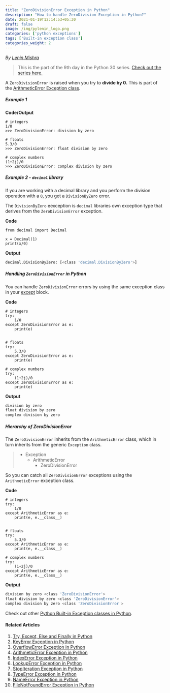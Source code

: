 ```yaml
---
title: "ZeroDivisionError Exception in Python"
description: "How to handle ZeroDivision Exception in Python?"
date: 2021-01-19T12:14:53+05:30
draft: false
image: /img/pylenin_logo.png
categories: ['python exceptions']
tags: ['Built-in exception class']
categories_weight: 2
---
```

<div class="sharethis-inline-follow-buttons"></div>

*By [Lenin Mishra](https://www.pylenin.com/authors/#lenin-mishra)*

> This is the part of the 9th day in the Python 30 series. [Check out the series here.](https://www.youtube.com/playlist?list=PLqEbL1vopgvuI-3wzwHqftEkH3AILozS5)

A `ZeroDivisionError` is raised when you try to **divide by 0.** This is part of the [ArithmeticError Exception class](https://www.pylenin.com/blogs/arithmetic-error-python/).

##### Example 1

**Code/Output**

```python3
# integers
1/0
>>> ZeroDivisionError: division by zero

# floats
5.3/0
>>> ZeroDivisionError: float division by zero

# complex numbers
(1+2j)/0
>>> ZeroDivisionError: complex division by zero
``` 

##### Example 2 - `decimal` library

If you are working with a decimal library and you perform the division operation with a `0`, you get a `DivisionByZero` error.

The `DivisionByZero` eexception is `decimal` libraries own exception type that derives from the `ZeroDivisionError` exception.

**Code**

```python3
from decimal import Decimal

x = Decimal(1)
print(x/0)
``` 

**Output**

```bash
decimal.DivisionByZero: [<class 'decimal.DivisionByZero'>]
```

##### Handling `ZeroDivisionError` in Python

You can handle `ZeroDivisionError` errors by using the same exception class in your [except](https://www.pylenin.com/blogs/python-try-except-else-finally/) block.

**Code**
```python3
# integers
try:
    1/0
except ZeroDivisionError as e:
    print(e)


# floats
try:
    5.3/0
except ZeroDivisionError as e:
    print(e)

# complex numbers
try:
    (1+2j)/0
except ZeroDivisionError as e:
    print(e)
```

**Output**

```bash
division by zero
float division by zero
complex division by zero
```

##### Hierarchy of ZeroDivisionError

The `ZeroDivisionError` inherits from the `ArithmeticError` class, which in turn inherits from the generic `Exception` class.

> * Exception
>    * ArithmeticError
>        * ZeroDivisionError

So you can catch all `ZeroDivisionError` exceptions using the `ArithmeticError` exception class.

**Code**

```python3
# integers
try:
    1/0
except ArithmeticError as e:
    print(e, e.__class__)


# floats
try:
    5.3/0
except ArithmeticError as e:
    print(e, e.__class__)

# complex numbers
try:
    (1+2j)/0
except ArithmeticError as e:
    print(e, e.__class__)
```

**Output**

```bash
division by zero <class 'ZeroDivisionError'>
float division by zero <class 'ZeroDivisionError'>
complex division by zero <class 'ZeroDivisionError'>
```

Check out other [Python Built-in Exception classes in Python](https://www.pylenin.com/tags/built-in-exception-class/).

#### Related Articles

1. [Try, Except, Else and Finally in Python](https://www.pylenin.com/blogs/python-try-except-else-finally/)
2. [KeyError Exception in Python](https://www.pylenin.com/blogs/key-error-python/)
3. [OverflowError Exception in Python](https://www.pylenin.com/blogs/overflow-error-python/)
4. [ArithmeticError Exception in Python](https://www.pylenin.com/blogs/arithmetic-error-python/)
5. [IndexError Exception in Python](https://www.pylenin.com/blogs/index-error-python/)
6. [LookupError Exception in Python](https://www.pylenin.com/blogs/lookup-error-python/)
7. [StopIteration Exception in Python](https://www.pylenin.com/blogs/stop-iteration-error-python/)
8. [TypeError Exception in Python](https://www.pylenin.com/blogs/type-error-python/)
9. [NameError Exception in Python](https://www.pylenin.com/blogs/name-error-python/)
10. [FileNotFoundError Exception in Python](https://www.pylenin.com/blogs/file-not-found-error-python/)